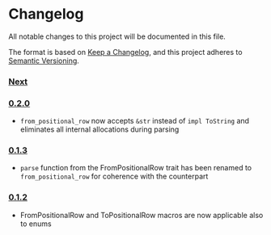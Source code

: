 # Changelog

All notable changes to this project will be documented in this file.

The format is based on [Keep a Changelog](https://keepachangelog.com/en/1.0.0/),
and this project adheres to [Semantic Versioning](https://semver.org/spec/v2.0.0.html).

### [Next]

### [0.2.0]
- `from_positional_row` now accepts `&str` instead of `impl ToString` and eliminates all internal allocations during parsing

### [0.1.3]
- `parse` function from the FromPositionalRow trait has been renamed to `from_positional_row` for coherence with the counterpart

### [0.1.2]
- FromPositionalRow and ToPositionalRow macros are now applicable also to enums


[Next]: https://github.com/primait/positional.rs/compare/0.2.0...HEAD
[0.2.0]: https://github.com/primait/positional.rs/compare/0.1.3...0.2.0
[0.1.3]: https://github.com/primait/positional.rs/compare/0.1.2...0.1.3
[0.1.2]: https://github.com/primait/positional.rs/compare/0.1.1...0.1.2
